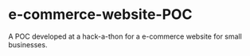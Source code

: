 # e-commerce-website-POC
A POC developed at a hack-a-thon for a e-commerce website for small businesses.
